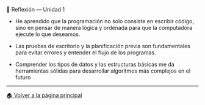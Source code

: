 💭 Reflexión — Unidad 1

- He aprendido que la programación no solo consiste en escribir código, sino en pensar de manera lógica y ordenada para que la computadora ejecute lo que deseamos.

- Las pruebas de escritorio y la planificación previa son fundamentales para evitar errores y entender el flujo de los programas.

- Comprender los tipos de datos y las estructuras básicas me da herramientas sólidas para desarrollar algoritmos más complejos en el futuro

---

[🏠 Volver a la página principal](https://github.com/eduardo2006soto-dot/Teoria-de-la-programacion/blob/main/inderx.md)

  
